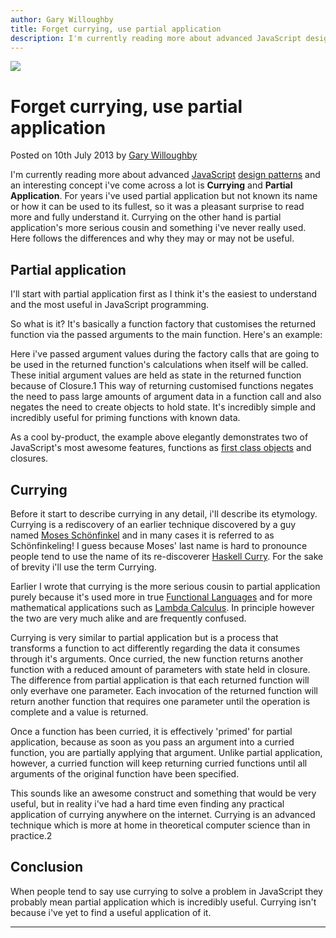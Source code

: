 ```yaml
---
author: Gary Willoughby
title: Forget currying, use partial application
description: I'm currently reading more about advanced JavaScript design patterns and an interesting concept i've come across a lot is Currying and Partial Application.
---
```


![]($root-path$/articles/images/forget-currying-use-partial-application-banner.jpg)

# Forget currying, use partial application

<time>Posted on 10th July 2013 by [Gary Willoughby]($root-path$/pages/about.html)</time>

I'm currently reading more about advanced [JavaScript](https://en.wikipedia.org/wiki/JavaScript) [design patterns](https://en.wikipedia.org/wiki/Design_pattern) and an interesting concept i've come across a lot is **Currying** and **Partial Application**. For years i've used partial application but not known its name or how it can be used to its fullest, so it was a pleasant surprise to read more and fully understand it. Currying on the other hand is partial application's more serious cousin and something i've never really used. Here follows the differences and why they may or may not be useful.

## Partial application

I'll start with partial application first as I think it's the easiest to understand and the most useful in JavaScript programming.

So what is it? It's basically a function factory that customises the returned function via the passed arguments to the main function. Here's an example:

<script src="https://gist.github.com/nomad-software/d00c7c233a643ec186faf3001812518e.js"></script>

Here i've passed argument values during the factory calls that are going to be used in the returned function's calculations when itself will be called. These initial argument values are held as state in the returned function because of Closure.1 This way of returning customised functions negates the need to pass large amounts of argument data in a function call and also negates the need to create objects to hold state. It's incredibly simple and incredibly useful for priming functions with known data.

As a cool by-product, the example above elegantly demonstrates two of JavaScript's most awesome features, functions as [first class objects](https://en.wikipedia.org/wiki/First-class_citizen) and closures.

## Currying

Before it start to describe currying in any detail, i'll describe its etymology. Currying is a rediscovery of an earlier technique discovered by a guy named [Moses Schönfinkel](https://en.wikipedia.org/wiki/Moses_Sch%C3%B6nfinkel) and in many cases it is referred to as Schönfinkeling! I guess because Moses' last name is hard to pronounce people tend to use the name of its re-discoverer [Haskell Curry](https://en.wikipedia.org/wiki/Haskell_Curry). For the sake of brevity i'll use the term Currying.

Earlier I wrote that currying is the more serious cousin to partial application purely because it's used more in true [Functional Languages](https://en.wikipedia.org/wiki/Functional_programming) and for more mathematical applications such as [Lambda Calculus](https://en.wikipedia.org/wiki/Lambda_calculus). In principle however the two are very much alike and are frequently confused.

Currying is very similar to partial application but is a process that transforms a function to act differently regarding the data it consumes through it's arguments. Once curried, the new function returns another function with a reduced amount of parameters with state held in closure. The difference from partial application is that each returned function will only everhave one parameter. Each invocation of the returned function will return another function that requires one parameter until the operation is complete and a value is returned.

Once a function has been curried, it is effectively 'primed' for partial application, because as soon as you pass an argument into a curried function, you are partially applying that argument. Unlike partial application, however, a curried function will keep returning curried functions until all arguments of the original function have been specified.

This sounds like an awesome construct and something that would be very useful, but in reality i've had a hard time even finding any practical application of currying anywhere on the internet. Currying is an advanced technique which is more at home in theoretical computer science than in practice.2

## Conclusion

When people tend to say use currying to solve a problem in JavaScript they probably mean partial application which is incredibly useful. Currying isn't because i've yet to find a useful application of it.

---
